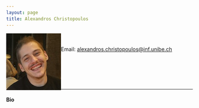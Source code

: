 ```yaml
---
layout: page
title: Alexandros Christopoulos
---
```




<img align="left" style="display:inline" src="https://raw.githubusercontent.com/aath0/aath0.github.io/master/assets/img/AlexandrosChristopoulos.jpg" alt="Smiley face" style="padding:25px"/> <br/> <br/>
Email: alexandros.christopoulos@inf.unibe.ch<br/>
<br/>
<br/>
<br/>
<br/>
<br/>

---
#### Bio
